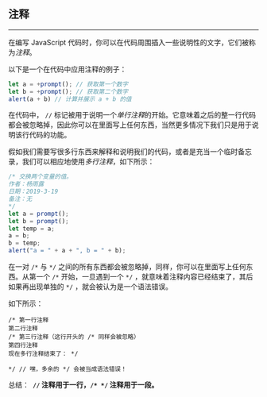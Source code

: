 ## 注释

---

在编写 JavaScript 代码时，你可以在代码周围插入一些说明性的文字，它们被称为*注释*。

以下是一个在代码中应用注释的例子：

```javascript
let a = +prompt(); // 获取第一个数字
let b = +prompt(); // 获取第二个数字
alert(a + b) // 计算并展示 a + b 的值
```

在代码中， ```//``` 标记被用于说明一个*单行注释*的开始。它意味着之后的整一行代码都会被忽略掉，因此你可以在里面写上任何东西，当然更多情况下我们只是用于说明该行代码的功能。

假如我们需要写很多行东西来解释和说明我们的代码，或者是充当一个临时备忘录，我们可以相应地使用*多行注释*，如下所示：

```javascript
/* 交换两个变量的值。
作者：杨雨露
日期：2019-3-19
备注：无
*/
let a = prompt();
let b = prompt();
let temp = a;
a = b;
b = temp;
alert("a = " + a + ", b = " + b);
```

在一对 ```/*``` 与 ```*/``` 之间的所有东西都会被忽略掉，同样，你可以在里面写上任何东西。从第一个 ```/*``` 开始，一旦遇到一个 ```*/``` ，就意味着注释内容已经结束了，其后如果再出现单独的 ```*/``` ，就会被认为是一个语法错误。

如下所示：

```
/* 第一行注释
第二行注释
/* 第三行注释（这行开头的 /* 同样会被忽略）
第四行注释
现在多行注释结束了： */ 

*/ // 嘿，多余的 */ 会被当成语法错误！
```



总结：**`` //`` 注释用于一行，``/* */`` 注释用于一段。**